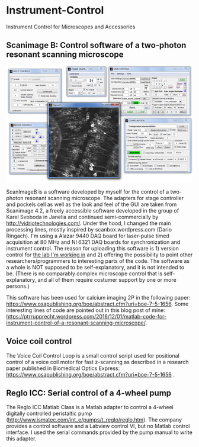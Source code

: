 # Instrument-Control
Instrument Control for Microscopes and Accessories

## Scanimage B: Control software of a two-photon resonant scanning microscope

![GUI for the software to control a resonant scanning microscope](https://github.com/PTRRupprecht/Instrument-Control/blob/master/gui.png)

ScanImageB is a software developed by myself for the control of a two-photon resonant scanning microscope. The adapters for stage controller and pockels cell as well as the look and feel of the GUI are taken from Scanimage 4.2, a freely accessible software developed in the group of Karel Svoboda in Janelia and continued semi-commercially by http://vidriotechnologies.com/.
Under the hood, I changed the main processing lines, mostly inspired by scanbox.wordpress.com (Dario Ringach). I'm using a Alazar 9440 DAQ board for laser-pulse timed acquisition at 80 MHz and NI 6321 DAQ boards for synchronization and instrument control.
The reason for uploading this software is 1) version control for [the lab I'm working in](http://www.fmi.ch/research/groupleader/?group=119) and 2) offering the possibility to point other researchers/programmers to interesting parts of the code. The software as a whole is NOT supposed to be self-explanatory, and it is not intended to be. (There is no comparably complex microscope control that is self-explanatory, and all of them require costumer support by one or more persons.)

This software has been used for calcium imaging 2P in the following paper: https://www.osapublishing.org/boe/abstract.cfm?uri=boe-7-5-1656. Some interesting lines of code are pointed out in this blog post of mine: https://ptrrupprecht.wordpress.com/2016/12/01/matlab-code-for-instrument-control-of-a-resonant-scanning-microscope/.

## Voice coil control

The Voice Coil Control Loop is a small control script used for positional control of a voice coil motor for fast z-scanning as described in a research paper published in Biomedical Optics Express: https://www.osapublishing.org/boe/abstract.cfm?uri=boe-7-5-1656 .

## Reglo ICC: Serial control of a 4-wheel pump

The Reglo ICC Matlab Class is a Matlab adapter to control a 4-wheel digitally controlled peristaltic pump (http://www.ismatec.com/int_e/pumps/t_reglo/reglo.htm). The company provides a control software and a Labview control VI, but no Matlab control interface. I used the serial commands provided by the pump manual to write this adapter.

